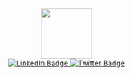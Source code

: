 <div id="header" align="center">
  <img src="https://media.giphy.com/media/gjrYDwbjnK8x36xZIO/giphy.gif" width="100"/>
</div>
<div id="badges" align='center'>
  <a href="https://t.me/vadimkulishov">
    <img src="https://img.shields.io/badge/Telegram-blue?style=for-the-badge&logo=linkedin&logoColor=white" alt="LinkedIn Badge"/>
  </a>
  <a href="https://twitter.com/kulishcoder">
    <img src="https://img.shields.io/badge/Twitter-blue?style=for-the-badge&logo=twitter&logoColor=white" alt="Twitter Badge"/>
  </a>
</div>

<!---
VadimKulishov/VadimKulishov is a ✨ special ✨ repository because its `README.md` (this file) appears on your GitHub profile.
You can click the Preview link to take a look at your changes.
--->
